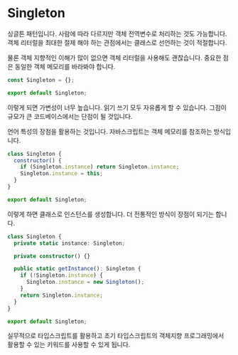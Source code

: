 # Singleton

싱글튼 패턴입니다. 사람에 따라 다르지만 객체 전역변수로 처리하는 것도 가능합니다. 객체 리터럴을 최대한 절제 해야 하는 관점에서는 클래스로 선언하는 것이 적절합니다.

물론 객체 지향적인 이해가 많이 없으면 객체 리터럴을 사용해도 괜찮습니다. 중요한 점은 동일한 객체 메모리를 바라봐야 합니다.

```js
const Singleton = {};

export default Singleton;
```

이렇게 되면 가변성이 너무 높습니다. 읽기 쓰기 모두 자유롭게 할 수 있습니다. 그점이 규모가 큰 코드베이스에서는 단점이 될 것입니다.

언어 특성의 장점을 활용하는 것입니다. 자바스크립트는 객체 메모리를 참조하는 방식입니다.

```js
class Singleton {
  constructor() {
    if (Singleton.instance) return Singleton.instance;
    Singleton.instance = this;
  }
}

export default Singleton;
```

이렇게 하면 클래스로 인스턴스를 생성합니다. 더 전통적인 방식이 장점이 되기는 합니다.

```ts
class Singleton {
  private static instance: Singleton;

  private constructor() {}

  public static getInstance(): Singleton {
    if (!Singleton.instance) {
      Singleton.instance = new Singleton();
    }
    return Singleton.instance;
  }
}

export default Singleton;
```

실무적으로 타입스크립트를 활용하고 초기 타입스크립트의 객체지향 프로그래밍에서 활용할 수 있는 키워드를 사용할 수 있게 됩니다.
